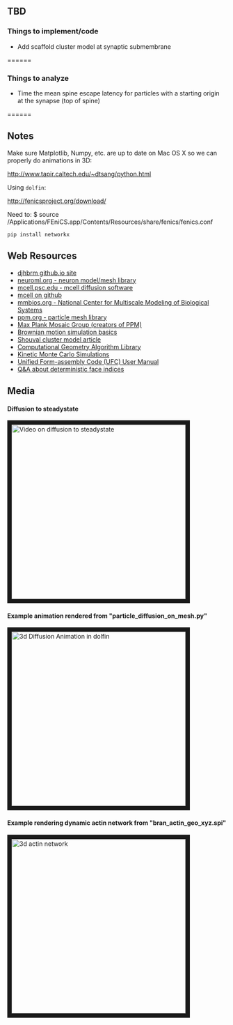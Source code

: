 

## TBD


### Things to implement/code
* Add scaffold cluster model at synaptic submembrane

======

### Things to analyze
* Time the mean spine escape latency for particles with a starting origin at the synapse (top of spine)


======
## Notes
Make sure Matplotlib, Numpy, etc. are up to date on Mac OS X
so we can properly do animations in 3D:

http://www.tapir.caltech.edu/~dtsang/python.html

Using `dolfin`:

http://fenicsproject.org/download/

Need to:
$ source /Applications/FEniCS.app/Contents/Resources/share/fenics/fenics.conf

```
pip install networkx
```


## Web Resources
* [djhbrm github.io site](http://subroutines.github.io/djhbrm/)
* [neuroml.org - neuron model/mesh library](http://www.neuroml.org/tool_support.php)
* [mcell.psc.edu - mcell diffusion software](http://www.mcell.psc.edu/tutorials/ficks_laws.html)
* [mcell on github](https://github.com/mcellteam/cellblender_tutorials)
* [mmbios.org - National Center for Multiscale Modeling of Biological Systems](http://mmbios.org/index.php/software)
* [ppm.org - particle mesh library](http://www.ppm-library.org/)
* [Max Plank Mosaic Group (creators of PPM)](http://mosaic.mpi-cbg.de/?q=research/gallery)
* [Brownian motion simulation basics](http://www.advancedlab.org/mediawiki/index.php/Simulating_Brownian_Motion)
* [Shouval cluster model article](http://www.pnas.org/content/102/40/14440.full)
* [Computational Geometry Algorithm Library](http://www.cgal.org/)
* [Kinetic Monte Carlo Simulations](http://www.roentzsch.org/SurfDiff/index.html)
* [Unified Form-assembly Code (UFC) User Manual][1]
* [Q&A about deterministic face indices][2]

[1]: http://fenicsproject.org/pub/documents/ufc/ufc-user-manual/ufc-user-manual.pdf
[2]: http://fenicsproject.org/qa/3233/are-face-and-other-indexes-deterministic


## Media
#### Diffusion to steadystate
<a href="http://bradleymonk.com/media/vid6/steadystate.mov" target="_blank"><img src="http://bradleymonk.com/media/vid6/steadystate.png" 
alt="Video on diffusion to steadystate" width="400" border="10" /></a>


#### Example animation rendered from "particle_diffusion_on_mesh.py"
<a href="http://bradleymonk.com/media/vid6/3dDiffusion.html" target="_blank"><img src="http://bradleymonk.com/media/vid6/3dDiffusion.png" 
alt="3d Diffusion Animation in dolfin" width="400" border="10" /></a>


#### Example rendering dynamic actin network from "bran_actin_geo_xyz.spi"
<a href="http://bradleymonk.com/media/vid8/RenderActin.mp4" target="_blank"><img src="http://bradleymonk.com/media/vid8/SPiMactin.png" 
alt="3d actin network" width="400" border="10" /></a>
